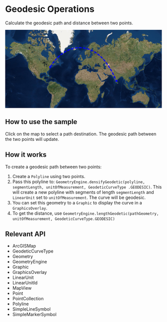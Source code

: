 # Geodesic Operations

Calculate the geodesic path and distance between two points.

![](GeodesicOperations.png)

## How to use the sample

Click on the map to select a path destination. The geodesic path between the two points will update.

## How it works

To create a geodesic path between two points:

1.  Create a `Polyline` using two points.
2.  Pass this polyline to: `GeometryEngine.densifyGeodetic(polyline, segmentLength, unitOfMeasurement, GeodeticCurveType
  .GEODESIC)`. This will create a new polyline with segments of length `segmentLength` and 
  `LinearUnit` set to `unitOfMeasurement`. The curve will be geodesic.
3.  You can set this geometry to a `Graphic` to display the curve in a `GraphicsOverlay`.
4.  To get the distance, use `GeometryEngine.lengthGeodetic(pathGeometry, unitOfMeasurement, GeodeticCurveType.GEODESIC)` 

## Relevant API

*   ArcGISMap
*   GeodeticCurveType
*   Geometry
*   GeometryEngine
*   Graphic
*   GraphicsOverlay
*   LinearUnit
*   LinearUnitId
*   MapView
*   Point
*   PointCollection
*   Polyline
*   SimpleLineSymbol
*   SimpleMarkerSymbol

